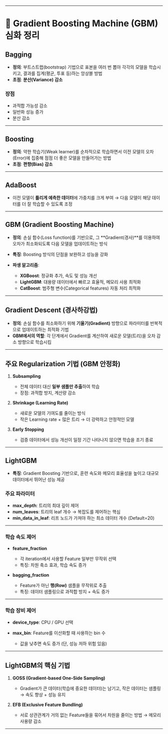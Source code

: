 
---

# 📘 Gradient Boosting Machine (GBM) 심화 정리

## Bagging

* **정의**: 부트스트랩(bootstrap) 기법으로 표본을 여러 번 뽑아 각각의 모델을 학습시키고, 결과를 집계(평균, 투표 등)하는 앙상블 방법
* **초점**: **분산(Variance) 감소**

### 장점

* 과적합 가능성 감소
* 일반화 성능 증가
* 분산 감소

---

## Boosting

* **정의**: 약한 학습기(Weak learner)를 순차적으로 학습하면서 이전 모델의 오차(Error)에 집중해 점점 더 좋은 모델을 만들어가는 방법
* **초점**: **편향(Bias) 감소**

---

## AdaBoost

* 이전 모델이 **틀리게 예측한 데이터**에 가중치를 크게 부여 → 다음 모델이 해당 데이터를 더 잘 학습할 수 있도록 조정

---

## GBM (Gradient Boosting Machine)

* **정의**: 손실 함수(Loss function)를 기반으로, 그 \*\*Gradient(경사)\*\*를 이용하여 오차가 최소화되도록 다음 모델을 업데이트하는 방식
* **특징**: Boosting 방식의 단점을 보완하고 성능을 강화
* **파생 알고리즘**:

  * **XGBoost**: 정규화 추가, 속도 및 성능 개선
  * **LightGBM**: 대용량 데이터에서 빠르고 효율적, 메모리 사용 최적화
  * **CatBoost**: 범주형 변수(Categorical features) 자동 처리 최적화

---

## Gradient Descent (경사하강법)

* **정의**: 손실 함수를 최소화하기 위해 **기울기(Gradient)** 방향으로 파라미터를 반복적으로 업데이트하는 최적화 기법
* **GBM에서의 역할**: 각 단계에서 Gradient를 계산하여 새로운 모델(트리)을 오차 감소 방향으로 학습시킴

---

## 주요 Regularization 기법 (GBM 안정화)

1. **Subsampling**

   * 전체 데이터 대신 **일부 샘플만 추출**하여 학습
   * 장점: 과적합 방지, 계산량 감소

2. **Shrinkage (Learning Rate)**

   * 새로운 모델의 기여도를 줄이는 방식
   * 작은 Learning rate + 많은 트리 → 더 강력하고 안정적인 모델

3. **Early Stopping**

   * 검증 데이터에서 성능 개선이 일정 기간 나타나지 않으면 학습을 조기 종료

---

## LightGBM

* **특징**: Gradient Boosting 기반으로, 훈련 속도와 메모리 효율성을 높이고 대규모 데이터에서 뛰어난 성능 제공

### 주요 파라미터

* **max\_depth**: 트리의 최대 깊이 제어
* **num\_leaves**: 트리의 leaf 개수 → 복잡도를 제어하는 핵심
* **min\_data\_in\_leaf**: 리프 노드가 가져야 하는 최소 데이터 개수 (Default=20)

---

### 학습 속도 제어

* **feature\_fraction**

  * 각 iteration에서 사용할 Feature 일부만 무작위 선택
  * 특징: 차원 축소 효과, 학습 속도 증가

* **bagging\_fraction**

  * Feature가 아닌 **행(Row)** 샘플을 무작위로 추출
  * 특징: 데이터 샘플링으로 과적합 방지 + 속도 증가

---

### 학습 장비 제어

* **device\_type**: CPU / GPU 선택
* **max\_bin**: Feature를 이산화할 때 사용하는 bin 수

  * 값을 낮추면 속도 증가 (단, 성능 저하 위험 있음)

---

## LightGBM의 핵심 기법

1. **GOSS (Gradient-based One-Side Sampling)**

   * Gradient가 큰 데이터(학습에 중요한 데이터)는 남기고, 작은 데이터는 샘플링 → 속도 향상 + 성능 유지

2. **EFB (Exclusive Feature Bundling)**

   * 서로 상관관계가 거의 없는 Feature들을 묶어서 차원을 줄이는 방법 → 메모리 사용량 감소

---